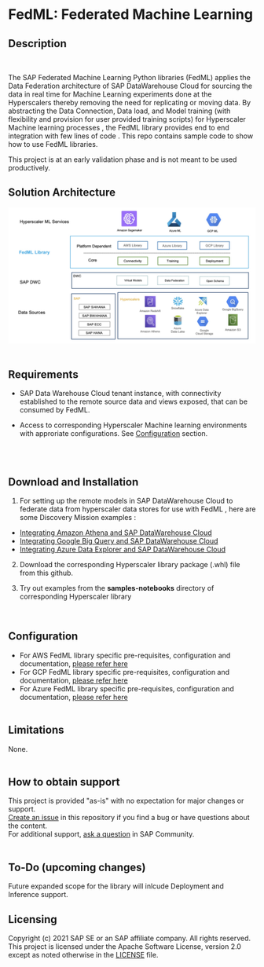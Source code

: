 # FedML: Federated Machine Learning

## Description 
 
<br>

The SAP Federated Machine Learning Python libraries (FedML) applies the Data Federation architecture of SAP DataWarehouse Cloud for sourcing the data in real time for Machine Learning experiments done at the Hyperscalers thereby removing the need for replicating or moving data. 
By abstracting the Data Connection, Data load, and Model training (with flexibility and provision for user provided training scripts) for Hyperscaler Machine learning processes , the FedML library  provides end to end integration with few lines of code . This repo contains sample code to show how to use FedML libraries.

This project is at an early validation phase and is not meant to be used productively. 

## Solution Architecture
 
 ![ARD](/FedML_ARD.jpg)
 <br>
<br>
## Requirements 
 
- SAP Data Warehouse Cloud tenant instance, with connectivity established to the remote source data and views exposed, that can be consumed by FedML. 

- Access to corresponding Hyperscaler Machine learning environments with approriate configurations. See [Configuration](#configuration) section.
<br>
 <br>

## Download and Installation 

1. For setting up the remote models in SAP DataWarehouse Cloud to federate data from hyperscaler data stores for use with FedML , here are some Discovery Mission examples :

- [Integrating Amazon Athena and SAP DataWarehouse Cloud](https://discovery-center.cloud.sap/missiondetail/3401/3441/)
- [Integrating Google Big Query and SAP DataWarehouse Cloud](https://discovery-center.cloud.sap/missiondetail/3409/3449/)
- [Integrating Azure Data Explorer and SAP DataWarehouse Cloud](https://discovery-center.cloud.sap/missiondetail/3433/3473/)

2. Download the corresponding Hyperscaler library package (.whl) file from this github.

3. Try out examples from the **samples-notebooks** directory of corresponding Hyperscaler library 


 <br>

## Configuration 

- For AWS FedML library specific pre-requisites, configuration and documentation, [please refer here](AWS/fedml_aws.md) <br>
- For GCP FedML library specific pre-requisites, configuration and documentation, [please refer here](GCP/fedml_gcp.md)<br>
- For Azure FedML library specific pre-requisites, configuration and documentation, [please refer here](Azure/readme.md) <br><br>


## Limitations 

None.
  <br><br>

## How to obtain support 

This project is provided "as-is" with no expectation for major changes or support. <br>
[Create an issue](https://github.com/SAP-samples/dwc-fedml/issues) in this repository if you find a bug or have questions about the content. <br>
For additional support, [ask a question](https://answers.sap.com/questions/ask.html) in SAP Community. 
   <br><br>
   
## To-Do (upcoming changes) 

Future expanded scope for the library will inlcude Deployment and Inference support.
 
## Licensing 
 
Copyright (c) 2021 SAP SE or an SAP affiliate company. All rights reserved. This project is licensed under the Apache Software License, version 2.0 except as noted otherwise in the [LICENSE](LICENSES/Apache-2.0.txt) file.
<br>
<br>
